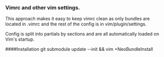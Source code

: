 ### Vimrc and other vim settings.

This approach makes it easy to keep vimrc clean as only bundles are located
in .vimrc and the rest of the config is in vim/plugin/settings.

Config is split into partials by sections and are all automatically loaded
on Vim's startup.

####Installation
    git submodule update --init && vim +NeoBundleInstall
